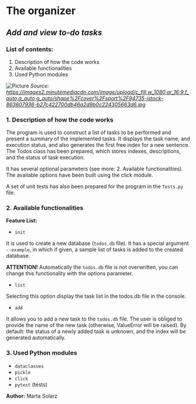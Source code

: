 # The organizer #
## *Add and view to-do tasks* ##

### List of contents: ###
1. Description of how the code works
2. Available functionalities
3. Used Python modules

![Picture](https://images2.minutemediacdn.com/image/upload/c_fill,w_1080,ar_16:9,f_auto,q_auto,g_auto/shape%2Fcover%2Fsport%2F94735-istock-863607936-b27c422700db46a2d9b0c224305663d6.jpg)
*Source: https://images2.minutemediacdn.com/image/upload/c_fill,w_1080,ar_16:9,f_auto,q_auto,g_auto/shape%2Fcover%2Fsport%2F94735-istock-863607936-b27c422700db46a2d9b0c224305663d6.jpg*

### 1. Description of how the code works ###

The program is used to construct a list of tasks to be performed and present a summary of the implemented tasks. It displays the task name, and execution status, and also generates the first free index for a new sentence. The Todos class has been prepared, which stores indexes, descriptions, and the status of task execution.

It has several optional parameters (see more: 2. Available functionalities). The available options have been built using the click module. 

A set of unit tests has also been prepared for the program in the ```Tests.py``` file.

### 2. Available functionalities ###

**Feature List:**
- ```init```

It is used to create a new database (```todos.db``` file). It has a special argument ```--example```, in which if given, a sample list of tasks is added to the created database. 

**ATTENTION!** Automatically the ```todos.db``` file is not overwritten, you can change this functionality with the options parameter.

- ```list```

Selecting this option display the task list in the todos.db file in the console.

- ```add```

It allows you to add a new task to the ```todos.db``` file. The user is obliged to provide the name of the new task (otherwise, ValueError will be raised). By default: the status of a newly added task is unknown, and the index will be generated automatically.

### 3. Used Python modules ###
- ```dataclasses```
- ```pickle```
- ```click```
- ```pytest``` (tests)

**Author:** Marta Solarz
